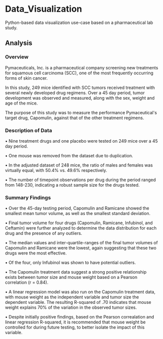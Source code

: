 # Data_Visualization
Python-based data visualization use-case based on a pharmaceutical lab study.

## Analysis

### Overview
Pymaceuticals, Inc. is a pharmaceutical company screening new treatments for squamous cell carcinoma (SCC), one of the most frequently occurring forms of skin cancer.

In this study, 249 mice identified with SCC tumors received treatment with several newly developed drug regimens. Over a 45 day period, tumor development was observed and measured, along with the sex, weight and age of the mice.

The purpose of this study was to measure the performance Pymaceutical's target drug, Capomulin, against that of the other treatment regimens.

### Description of Data
• Nine treatment drugs and one placebo were tested on 249 mice over a 45 day period.

• One mouse was removed from the dataset due to duplication.

• In the adjusted dataset of 248 mice, the ratio of males and females was virtually equal, with 50.4% vs. 49.6% respectively.

• The number of timepoint observations per drug during the period ranged from 148-230, indicating a robust sample size for the drugs tested.

### Summary Findings
• Over the 45-day testing period, Capomulin and Ramicane showed the smallest mean tumor volume, as well as the smallest standard deviation.

• Final tumor volume for four drugs (Capomulin, Ramicane, Infubinol, and Ceftamin) were further analyzed to determine the data distribution for each drug and the presence of any outliers.

• The median values and inter-quartile-ranges of the final tumor volumes of Capomulin and Ramicane were the lowest, again suggesting that these two drugs were the most effective.

• Of the four, only Infubinol was shown to have potential outliers.

• The Capomulin treatment data suggest a strong positive relationship exists between tumor size and mouse weight based on a Pearson correlation (r = 0.84).

• A linear regression model was also run on the Capomulin treatment data, with mouse weight as the independent variable and tumor size the dependent variable. The resulting R-squared of .70 indicates that mouse weight explains 70% of the variation in the observed tumor sizes.

• Despite initially positive findings, based on the Pearson correalation and linear regression R-squared, it is recommended that mouse weight be controlled for during future testing, to better isolate the impact of this variable.

